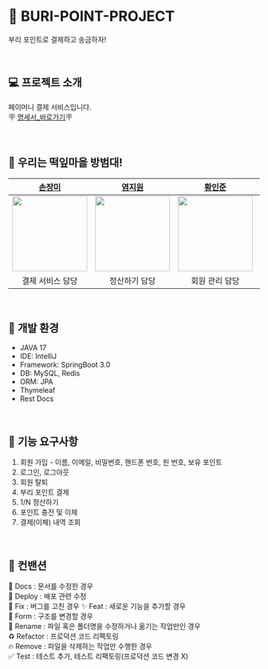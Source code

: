 # 🌱 BURI-POINT-PROJECT
부리 포인트로 결제하고 송금하자!

<br>

## 💻 프로젝트 소개
페이머니 결제 서비스입니다.  
🪧 [명세서_바로가기](https://unequaled-peach-7e5.notion.site/4-17-0f5ca3ea8ee24db6b4136713c3639379)🪧

<br>

## 👮 우리는 떡잎마을 방범대!

| [손장미](https://github.com/sonrose) | [염지원](https://github.com/xx10222) | [황인준](https://github.com/InJun2) | [황하림](https://github.com/HwangHarim) | [김기현](https://github.com/KimKiHyun0206) | [이상호](https://github.com/LSH-3016) |
| :----------------: | :----------------: | :----------------: | :----------------: | :----------------: | :----------------: |
| <img src="https://www.tv-asahi.co.jp/shinchan/character/img/01.png" width="150"/> | <img src="https://www.tv-asahi.co.jp/shinchan/character/img/04.png" width="150"/> | <img src="https://www.tv-asahi.co.jp/shinchan/character/img/13.png" width="150"/> | <img src="https://www.tv-asahi.co.jp/shinchan/character/img/11.png" width="150"/> | <img src="https://www.tv-asahi.co.jp/shinchan/character/img/10.png" width="150"/> | <img src="https://www.tv-asahi.co.jp/shinchan/character/img/12.png" width="150"/> |
| 결제 서비스 담당 | 정산하기 담당 | 회원 관리 담당 | 충전 및 이체 담당 | 내역 조회 담당 | 인프라 담당 |

<br>

## 🔨 개발 환경
- JAVA 17
- IDE: IntelliJ
- Framework: SpringBoot 3.0
- DB: MySQL, Redis
- ORM: JPA
- Thymeleaf
- Rest Docs

<br>

## 📌 기능 요구사항
1. 회원 가입 - 이름, 이메일, 비밀번호, 핸드폰 번호, 핀 번호, 보유 포인트
2. 로그인, 로그아웃
3. 회원 탈퇴
4. 부리 포인트 결제
5. 1/N 정산하기
6. 포인트 충전 및 이체
7. 결제(이체) 내역 조회

<br>

## 📜 컨밴션

📝 Docs : 문서를 수정한 경우  
🚀 Deploy : 배포 관련 수정  
🐛 Fix : 버그를 고친 경우 
✨ Feat : 새로운 기능을 추가할 경우  
🎨 Form : 구조를 변경할 경우   
🚚 Rename : 파일 혹은 폴더명을 수정하거나 옮기는 작업만인 경우  
♻ ️Refactor : 프로덕션 코드 리팩토링   
🔥 Remove : 파일을 삭제하는 작업만 수행한 경우  
✅ Test : 테스트 추가, 테스트 리팩토링(프로덕션 코드 변경 X)